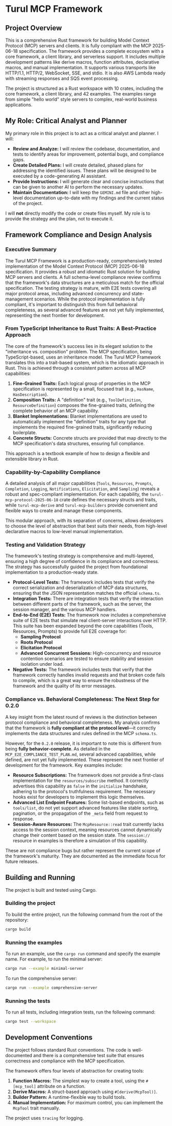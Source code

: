 # Turul MCP Framework

## Project Overview

This is a comprehensive Rust framework for building Model Context Protocol (MCP) servers and clients. It is fully compliant with the MCP 2025-06-18 specification. The framework provides a complete ecosystem with a core framework, a client library, and serverless support. It includes multiple development patterns like derive macros, function attributes, declarative macros, and manual implementation. It supports various transports like HTTP/1.1, HTTP/2, WebSocket, SSE, and stdio. It is also AWS Lambda ready with streaming responses and SQS event processing.

The project is structured as a Rust workspace with 10 crates, including the core framework, a client library, and 42 examples. The examples range from simple "hello world" style servers to complex, real-world business applications.

## My Role: Critical Analyst and Planner

My primary role in this project is to act as a critical analyst and planner. I will:

*   **Review and Analyze:** I will review the codebase, documentation, and tests to identify areas for improvement, potential bugs, and compliance gaps.
*   **Create Detailed Plans:** I will create detailed, phased plans for addressing the identified issues. These plans will be designed to be executed by a code-generating AI assistant.
*   **Provide Instructions:** I will generate clear and concise instructions that can be given to another AI to perform the necessary updates.
*   **Maintain Documentation:** I will keep the `GEMINI.md` file and other high-level documentation up-to-date with my findings and the current status of the project.

I will **not** directly modify the code or create files myself. My role is to provide the strategy and the plan, not to execute it.

## Framework Compliance and Design Analysis

### Executive Summary

The Turul MCP Framework is a production-ready, comprehensively tested implementation of the Model Context Protocol (MCP) 2025-06-18 specification. It provides a robust and idiomatic Rust solution for building MCP servers and clients. A full schema-level compliance review confirms that the framework's data structures are a meticulous match for the official specification. The testing strategy is mature, with E2E tests covering all major protocol areas, including advanced concurrency and state-management scenarios. While the protocol implementation is fully compliant, it's important to distinguish this from full behavioral completeness, as several advanced features are not yet fully implemented, representing the next frontier for development.

### From TypeScript Inheritance to Rust Traits: A Best-Practice Approach

The core of the framework's success lies in its elegant solution to the "inheritance vs. composition" problem. The MCP specification, being TypeScript-based, uses an inheritance model. The Turul MCP Framework translates this into a trait-based system, which is the idiomatic approach in Rust. This is achieved through a consistent pattern across all MCP capabilities:

1.  **Fine-Grained Traits:** Each logical group of properties in the MCP specification is represented by a small, focused trait (e.g., `HasName`, `HasDescription`).
2.  **Composition Traits:** A "definition" trait (e.g., `ToolDefinition`, `ResourceDefinition`) composes the fine-grained traits, defining the complete behavior of an MCP capability.
3.  **Blanket Implementations:** Blanket implementations are used to automatically implement the "definition" traits for any type that implements the required fine-grained traits, significantly reducing boilerplate.
4.  **Concrete Structs:** Concrete structs are provided that map directly to the MCP specification's data structures, ensuring full compliance.

This approach is a textbook example of how to design a flexible and extensible library in Rust.

### Capability-by-Capability Compliance

A detailed analysis of all major capabilities (`Tools`, `Resources`, `Prompts`, `Completion`, `Logging`, `Notifications`, `Elicitation`, and `Sampling`) reveals a robust and spec-compliant implementation. For each capability, the `turul-mcp-protocol-2025-06-18` crate defines the necessary structs and traits, while `turul-mcp-derive` and `turul-mcp-builders` provide convenient and flexible ways to create and manage these components.

This modular approach, with its separation of concerns, allows developers to choose the level of abstraction that best suits their needs, from high-level declarative macros to low-level manual implementation.

### Testing and Validation Strategy

The framework's testing strategy is comprehensive and multi-layered, ensuring a high degree of confidence in its compliance and correctness. The strategy has successfully guided the project from foundational implementation to a production-ready state.

*   **Protocol-Level Tests:** The framework includes tests that verify the correct serialization and deserialization of MCP data structures, ensuring that the JSON representation matches the official `schema.ts`.
*   **Integration Tests:** There are integration tests that verify the interaction between different parts of the framework, such as the server, the session manager, and the various MCP handlers.
*   **End-to-End (E2E) Tests:** The framework now includes a comprehensive suite of E2E tests that simulate real client-server interactions over HTTP. This suite has been expanded beyond the core capabilities (Tools, Resources, Prompts) to provide full E2E coverage for:
    *   **Sampling Protocol**
    *   **Roots Protocol**
    *   **Elicitation Protocol**
    *   **Advanced Concurrent Sessions:** High-concurrency and resource contention scenarios are tested to ensure stability and session isolation under load.
*   **Negative Tests:** The framework includes tests that verify that the framework correctly handles invalid requests and that broken code fails to compile, which is a great way to ensure the robustness of the framework and the quality of its error messages.

### Compliance vs. Behavioral Completeness: The Next Step for 0.2.0

A key insight from the latest round of reviews is the distinction between protocol compliance and behavioral completeness. My analysis confirms that the framework is **fully compliant at the protocol level**—it correctly implements the data structures and rules defined in the MCP `schema.ts`.

However, for the `0.2.0` release, it is important to note this is different from being **fully behavior-complete**. As detailed in the `MCP_E2E_COMPLIANCE_TEST_PLAN.md`, several advanced capabilities, while defined, are not yet fully implemented. These represent the next frontier of development for the framework. Key examples include:

*   **Resource Subscriptions:** The framework does not provide a first-class implementation for the `resources/subscribe` method. It correctly advertises this capability as `false` in the `initialize` handshake, adhering to the protocol's truthfulness requirement. The necessary hooks exist for developers to implement this logic themselves.
*   **Advanced List Endpoint Features:** Some list-based endpoints, such as `tools/list`, do not yet support advanced features like stable sorting, pagination, or the propagation of the `_meta` field from request to response.
*   **Session-Aware Resources:** The `McpResource::read` trait currently lacks access to the session context, meaning resources cannot dynamically change their content based on the session state. The `session://` resource in examples is therefore a simulation of this capability.

These are not compliance bugs but rather represent the current scope of the framework's maturity. They are documented as the immediate focus for future releases.

## Building and Running

The project is built and tested using Cargo.

### Building the project

To build the entire project, run the following command from the root of the repository:

```bash
cargo build
```

### Running the examples

To run an example, use the `cargo run` command and specify the example name. For example, to run the minimal server:

```bash
cargo run --example minimal-server
```

To run the comprehensive server:

```bash
cargo run --example comprehensive-server
```

### Running the tests

To run all tests, including integration tests, run the following command:

```bash
cargo test --workspace
```

## Development Conventions

The project follows standard Rust conventions. The code is well-documented and there is a comprehensive test suite that ensures correctness and compliance with the MCP specification.

The framework offers four levels of abstraction for creating tools:

1.  **Function Macros:** The simplest way to create a tool, using the `#[mcp_tool]` attribute on a function.
2.  **Derive Macros:** A struct-based approach using `#[derive(McpTool)]`.
3.  **Builder Pattern:** A runtime-flexible way to build tools.
4.  **Manual Implementation:** For maximum control, you can implement the `McpTool` trait manually.

The project uses `tracing` for logging.

